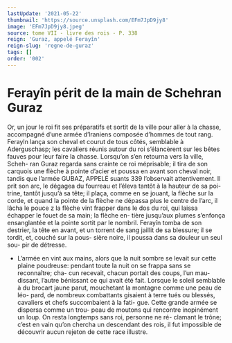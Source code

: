 ```yaml
---
lastUpdate: '2021-05-22'
thumbnail: 'https://source.unsplash.com/EFm7JpD9jy8'
image: 'EFm7JpD9jy8.jpeg'
source: tome VII - livre des rois - P. 338
reign: 'Guraz, appelé Ferayîn'
reign-slug: 'regne-de-guraz'
tags: []
order: '002'
---
```


# Ferayîn périt de la main de Schehran Guraz

Or, un jour le roi fit ses préparatifs et sortit de la ville pour aller à la chasse, accompagné d’une armée d’lraniens composée d’hommes de tout rang. Ferayln
lança son cheval et courut de tous côtés, semblable
à Aderguschasp; les cavaliers réunis autour du roi s’élancèrent sur les bêtes fauves pour leur faire la chasse. Lorsqu’on s’en retourna vers la ville, Scheh-
ran Guraz regarda sans crainte ce roi méprisable; il tira de son carquois une flèche à pointe d’acier et poussa en avant son cheval noir, tandis que l’armée
GUBAZ, APPELÉ suants 339 l’observait attentivement. Il prit son arc, le dégagea
du fourreau et l’éleva tantôt à la hauteur de sa poi-
trine, tantôt jusqu’à sa tête; il plaça, comme en se
jouant, la flèche sur la corde, et quand la pointe de la flèche ne dépassa plus le centre de l’arc, il lâcha
le pouce z la flèche vint frapper dans le dos du roi, qui laissa échapper le fouet de sa main; la flèche en- tière jusqu’aux plumes s’enfonça ensanglantée et la
pointe sortit par le nombril. Ferayîn tomba de son destrier, la tête en avant, et un torrent de sang jaillit de sa blessure; il se tordit, et, couché sur la pous- sière noire, il poussa dans sa douleur un seul sou- pir de détresse.

- L’armée en vint aux mains, alors que la nuit sombre se levait sur cette plaine poudreuse: pendant toute la nuit on se frappa sans se reconnaître; cha- cun recevait, chacun portait des coups, l’un mau- dissant, l’autre bénissant ce qui avait été fait.
  Lorsque le soleil semblable à du brocart jaune parut,
  mouchetant la montagne comme une peau de léo- pard, de nombreux combattants gisaient à terre tués ou blessés, cavaliers et chefs succombaient à la fati- gue. Cette grande armée se dispersa comme un trou- peau de moutons qui rencontre inopinément un loup. On resta longtemps sans roi, personne ne ré-
  clamant le trône; c’est en vain qu’on chercha un descendant des rois, il fut impossible de découvrir aucun rejeton de cette race illustre.
